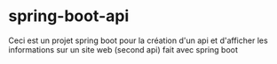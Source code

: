 # spring-boot-api
Ceci est un projet spring boot pour la création d'un api et d'afficher les informations sur un site web (second api) fait avec spring boot
